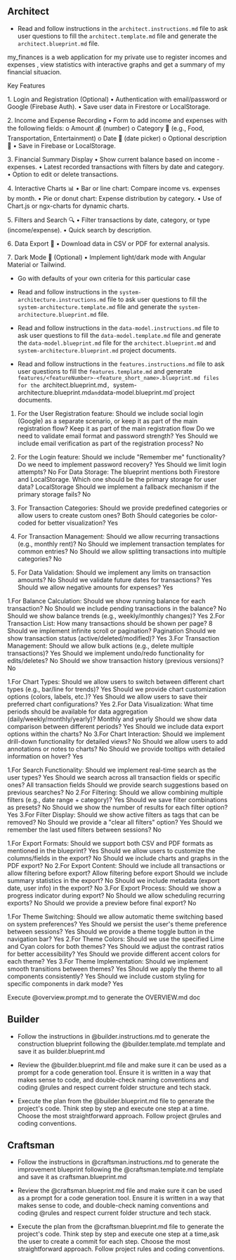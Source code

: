 ## Architect

- Read and follow instructions in the `architect.instructions.md` file to ask user questions to fill the `architect.template.md` file and generate the `architect.blueprint.md` file.

my_finances is a web application for my private use to register incomes and expenses , view statistics with interactive graphs and get a summary of my financial situacion.

Key Features

1️. Login and Registration (Optional)
• Authentication with email/password or Google (Firebase Auth).
• Save user data in Firestore or LocalStorage.

2️. Income and Expense Recording
• Form to add income and expenses with the following fields:
o Amount 💰 (number)
o Category 📌 (e.g., Food, Transportation, Entertainment)
o Date 📅 (date picker)
o Optional description 📝
• Save in Firebase or LocalStorage.

3️. Financial Summary Display
• Show current balance based on income - expenses.
• Latest recorded transactions with filters by date and category.
• Option to edit or delete transactions.

4️. Interactive Charts 📊
• Bar or line chart: Compare income vs. expenses by month.
• Pie or donut chart: Expense distribution by category.
• Use of Chart.js or ngx-charts for dynamic charts.

5️. Filters and Search 🔍
• Filter transactions by date, category, or type (income/expense).
• Quick search by description.

6️. Data Export 📂
• Download data in CSV or PDF for external analysis.

7️. Dark Mode 🌙 (Optional)
• Implement light/dark mode with Angular Material or Tailwind.

- Go with defaults of your own criteria for this particular case

- Read and follow instructions in the `system-architecture.instructions.md` file to ask user questions to fill the `system-architecture.template.md` file and generate the `system-architecture.blueprint.md` file.

- Read and follow instructions in the `data-model.instructions.md` file to ask user questions to fill the `data-model.template.md` file and generate the `data-model.blueprint.md` file for the `architect.blueprint.md` and `system-architecture.blueprint.md` project documents.

- Read and follow instructions in the `features.instructions.md` file to ask user questions to fill the `features.template.md`  and generate `features/<featureNumber>-<feature_short_name>.blueprint.md files for the `architect.blueprint.md`, `system-architecture.blueprint.md` and `data-model.blueprint.md`project documents.

1. For the User Registration feature:
Should we include social login (Google) as a separate scenario, or keep it as part of the main registration flow? Keep it as part of the main registration flow
Do we need to validate email format and password strength? Yes
Should we include email verification as part of the registration process? No
2. For the Login feature:
Should we include "Remember me" functionality? 
Do we need to implement password recovery? Yes
Should we limit login attempts? No
For Data Storage:
The blueprint mentions both Firestore and LocalStorage. Which one should be the primary storage for user data? LocalStorage
Should we implement a fallback mechanism if the primary storage fails? No

1. For Transaction Categories:
Should we provide predefined categories or allow users to create custom ones? Both
Should categories be color-coded for better visualization? Yes
2. For Transaction Management:
Should we allow recurring transactions (e.g., monthly rent)? No
Should we implement transaction templates for common entries? No
Should we allow splitting transactions into multiple categories? No
3. For Data Validation:
Should we implement any limits on transaction amounts? No
Should we validate future dates for transactions? Yes
Should we allow negative amounts for expenses? Yes

1.For Balance Calculation:
Should we show running balance for each transaction? No
Should we include pending transactions in the balance? No
Should we show balance trends (e.g., weekly/monthly changes)? Yes
2.For Transaction List:
How many transactions should be shown per page? 8
Should we implement infinite scroll or pagination? Pagination
Should we show transaction status (active/deleted/modified)? Yes
3.For Transaction Management:
Should we allow bulk actions (e.g., delete multiple transactions)? Yes
Should we implement undo/redo functionality for edits/deletes? No
Should we show transaction history (previous versions)? No

1.For Chart Types:
Should we allow users to switch between different chart types (e.g., bar/line for trends)? Yes
Should we provide chart customization options (colors, labels, etc.)? Yes
Should we allow users to save their preferred chart configurations? Yes
2.For Data Visualization:
What time periods should be available for data aggregation (daily/weekly/monthly/yearly)? Monthly and yearly
Should we show data comparison between different periods? Yes
Should we include data export options within the charts? No
3.For Chart Interaction:
Should we implement drill-down functionality for detailed views? No
Should we allow users to add annotations or notes to charts? No
Should we provide tooltips with detailed information on hover? Yes


1.For Search Functionality:
Should we implement real-time search as the user types? Yes
Should we search across all transaction fields or specific ones? All transaction fields
Should we provide search suggestions based on previous searches? No
2.For Filtering:
Should we allow combining multiple filters (e.g., date range + category)? Yes
Should we save filter combinations as presets? No
Should we show the number of results for each filter option? Yes
3.For Filter Display:
Should we show active filters as tags that can be removed? No
Should we provide a "clear all filters" option? Yes
Should we remember the last used filters between sessions? No


1.For Export Formats:
Should we support both CSV and PDF formats as mentioned in the blueprint? Yes
Should we allow users to customize the columns/fields in the export? No
Should we include charts and graphs in the PDF export? No
2.For Export Content:
Should we include all transactions or allow filtering before export? Allow filtering before export
Should we include summary statistics in the export? No
Should we include metadata (export date, user info) in the export? No
3.For Export Process:
Should we show a progress indicator during export? No
Should we allow scheduling recurring exports? No
Should we provide a preview before final export? No

1.For Theme Switching:
Should we allow automatic theme switching based on system preferences? Yes
Should we persist the user's theme preference between sessions? Yes
Should we provide a theme toggle button in the navigation bar? Yes
2.For Theme Colors:
Should we use the specified Lime and Cyan colors for both themes? Yes
Should we adjust the contrast ratios for better accessibility? Yes
Should we provide different accent colors for each theme? Yes
3.For Theme Implementation:
Should we implement smooth transitions between themes? Yes
Should we apply the theme to all components consistently? Yes
Should we include custom styling for specific components in dark mode? Yes


Execute @overview.prompt.md to generate the OVERVIEW.md doc



## Builder

- Follow the instructions in @builder.instructions.md to generate the construction blueprint following the @builder.template.md template and save it as builder.blueprint.md

- Review the @builder.blueprint.md file and make sure it can be used as a prompt for a code generation tool. Ensure it is written in a way that makes sense to code, and double-check naming conventions and coding @rules and respect current folder structure and tech stack.

- Execute the plan from the @builder.blueprint.md file to generate the project's code. Think step by step and execute one step at a time. Choose the most straightforward approach. Follow project @rules and coding conventions.

## Craftsman

- Follow the instructions in @craftsman.instructions.md to generate the improvement blueprint following the @craftsman.template.md template and save it as craftsman.blueprint.md

- Review the @craftsman.blueprint.md file and make sure it can be used as a prompt for a code generation tool. Ensure it is written in a way that makes sense to code, and double-check naming conventions and coding @rules and respect current folder structure and tech stack.

- Execute the plan from the @craftsman.blueprint.md file to generate the project's code. Think step by step and execute one step at a time,ask the user to create a commit for each step. Choose the most straightforward approach. Follow project rules and coding conventions.
